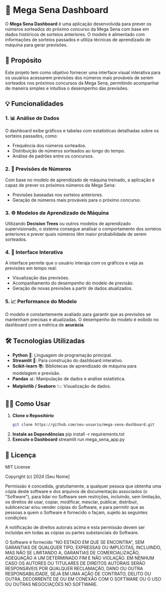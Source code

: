 # 🎰 Mega Sena Dashboard

O **Mega Sena Dashboard** é uma aplicação desenvolvida para prever os números sorteados do próximo concurso da Mega Sena com base em dados históricos de sorteios anteriores. O modelo é alimentado com informações de sorteios passados e utiliza técnicas de aprendizado de máquina para gerar previsões.

## 🚀 Propósito

Este projeto tem como objetivo fornecer uma interface visual interativa para os usuários acessarem previsões dos números mais prováveis de serem sorteados nos próximos concursos da Mega Sena, permitindo acompanhar de maneira simples e intuitiva o desempenho das previsões.

## 💡 Funcionalidades

### 1. 📊 **Análise de Dados**

O dashboard exibe gráficos e tabelas com estatísticas detalhadas sobre os sorteios passados, como:

- Frequência dos números sorteados.
- Distribuição de números sorteados ao longo do tempo.
- Análise de padrões entre os concursos.

### 2. 🔮 **Previsões de Números**

Com base no modelo de aprendizado de máquina treinado, a aplicação é capaz de prever os próximos números da Mega Sena:

- Previsões baseadas nos sorteios anteriores.
- Geração de números mais prováveis para o próximo concurso.

### 3. ⚙️ **Modelos de Aprendizado de Máquina**

Utilizando **Decision Trees** ou outros modelos de aprendizado supervisionado, o sistema consegue analisar o comportamento dos sorteios anteriores e prever quais números têm maior probabilidade de serem sorteados.

### 4. 🎯 **Interface Interativa**

A interface permite que o usuário interaja com os gráficos e veja as previsões em tempo real:

- Visualização das previsões.
- Acompanhamento do desempenho do modelo de previsão.
- Geração de novas previsões a partir de dados atualizados.

### 5. 📈 **Performance do Modelo**

O modelo é constantemente avaliado para garantir que as previsões se mantenham precisas e atualizadas. O desempenho do modelo é exibido no dashboard com a métrica de **acurácia**.

## 🛠️ Tecnologias Utilizadas

- **Python** 🐍: Linguagem de programação principal.
- **Streamlit** 🌊: Para construção do dashboard interativo.
- **Scikit-learn** 📚: Bibliotecas de aprendizado de máquina para modelagem e previsão.
- **Pandas** 📊: Manipulação de dados e análise estatística.
- **Matplotlib / Seaborn** 📉: Visualização de dados.

## 👨‍💻 Como Usar

1. **Clone o Repositório**
   ```bash
   git clone https://github.com/seu-usuario/mega-sena-dashboard.git
   ```
2. **Instale as Dependências**
   pip install -r requirements.txt
3. **Execute o Dashboard**
   streamlit run mega_sena_app.py

## 📜 Licença

MIT License

Copyright (c) 2024 [Seu Nome]

Permissão é concedida, gratuitamente, a qualquer pessoa que obtenha uma cópia deste software e dos arquivos de documentação associados (o "Software"), para lidar no Software sem restrições, incluindo, sem limitação, os direitos de usar, copiar, modificar, mesclar, publicar, distribuir, sublicenciar e/ou vender cópias do Software, e para permitir que as pessoas a quem o Software é fornecido o façam, sujeito às seguintes condições:

A notificação de direitos autorais acima e esta permissão devem ser incluídas em todas as cópias ou partes substanciais do Software.

O Software é fornecido "NO ESTADO EM QUE SE ENCONTRA", SEM GARANTIAS DE QUALQUER TIPO, EXPRESSAS OU IMPLÍCITAS, INCLUINDO, MAS NÃO SE LIMITANDO A, GARANTIAS DE COMERCIALIZAÇÃO, ADEQUAÇÃO A UM DETERMINADO FIM E NÃO VIOLAÇÃO. EM NENHUM CASO OS AUTORES OU TITULARES DE DIREITOS AUTORAIS SERÃO RESPONSÁVEIS POR QUALQUER RECLAMAÇÃO, DANO OU OUTRA RESPONSABILIDADE, SEJA EM UMA AÇÃO DE CONTRATO, DELITO OU OUTRA, DECORRENTE DE OU EM CONEXÃO COM O SOFTWARE OU O USO OU OUTRAS NEGOCIAÇÕES NO SOFTWARE.
